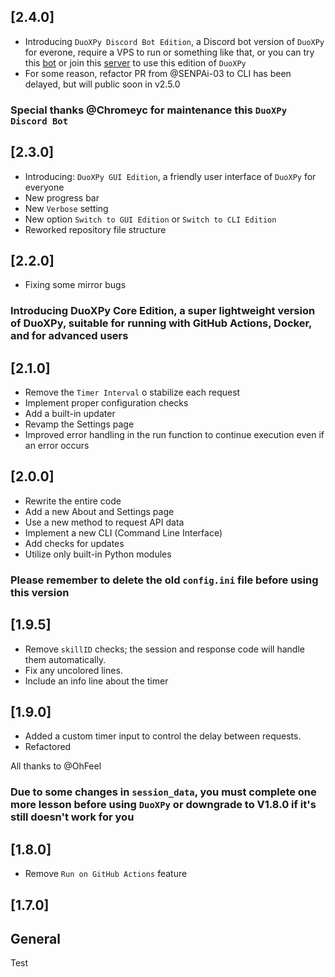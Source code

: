 ## [2.4.0]

- Introducing `DuoXPy Discord Bot Edition`, a Discord bot version of `DuoXPy` for everone, require a VPS to run or something like that, or you can try this [bot](https://discord.com/oauth2/authorize?client_id=1261262994336124990&permissions=8&integration_type=0&scope=bot) or join this [server](https://discord.gg/SrHbNBJG) to use this edition of `DuoXPy`
- For some reason, refactor PR from @SENPAi-03 to CLI has been delayed, but will public soon in v2.5.0
### Special thanks @Chromeyc for maintenance this `DuoXPy Discord Bot`
## [2.3.0]

- Introducing: `DuoXPy GUI Edition`, a friendly user interface of `DuoXPy` for everyone
- New progress bar
- New `Verbose` setting
- New option `Switch to GUI Edition` or `Switch to CLI Edition`
- Reworked repository file structure
## [2.2.0]

- Fixing some mirror bugs
### Introducing DuoXPy Core Edition, a super lightweight version of DuoXPy, suitable for running with GitHub Actions, Docker, and for advanced users
## [2.1.0]

- Remove the `Timer Interval` o stabilize each request
- Implement proper configuration checks
- Add a built-in updater
- Revamp the Settings page
- Improved error handling in the run function to continue execution even if an error occurs
## [2.0.0]

- Rewrite the entire code
- Add a new About and Settings page
- Use a new method to request API data
- Implement a new CLI (Command Line Interface)
- Add checks for updates
- Utilize only built-in Python modules
### Please remember to delete the old `config.ini` file before using this version
## [1.9.5]

- Remove `skillID` checks; the session and response code will handle them automatically.
- Fix any uncolored lines.
- Include an info line about the timer
## [1.9.0]

- Added a custom timer input to control the delay between requests.
- Refactored

All thanks to @OhFeel

### Due to some changes in `session_data`, you must complete one more lesson before using `DuoXPy` or downgrade to V1.8.0 if it's still doesn't work for you

## [1.8.0]

- Remove `Run on GitHub Actions` feature
## [1.7.0]

## General
Test
